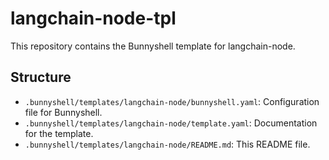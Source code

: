 # langchain-node-tpl
This repository contains the Bunnyshell template for langchain-node.

## Structure
- `.bunnyshell/templates/langchain-node/bunnyshell.yaml`: Configuration file for Bunnyshell.
- `.bunnyshell/templates/langchain-node/template.yaml`: Documentation for the template.
- `.bunnyshell/templates/langchain-node/README.md`: This README file.
